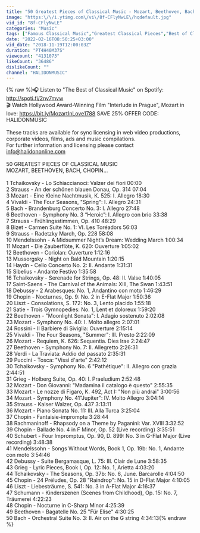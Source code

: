 ```yaml
---
title: "50 Greatest Pieces of Classical Music - Mozart, Beethoven, Bach, Chopin..."
image: "https:\/\/i.ytimg.com\/vi\/8f-CFlyNwLE\/hqdefault.jpg"
vid_id: "8f-CFlyNwLE"
categories: "Music"
tags: ["Famous Classical Music","Greatest Classical Pieces","Best of Classical Music"]
date: "2022-02-16T08:50:25+03:00"
vid_date: "2018-11-19T12:00:03Z"
duration: "PT4H40M37S"
viewcount: "4131073"
likeCount: "36486"
dislikeCount: ""
channel: "HALIDONMUSIC"
---
```

{% raw %}🎧 Listen to &quot;The Best of Classical Music&quot; on Spotify: <a rel="nofollow" target="blank" href="http://spoti.fi/2nv7mvw">http://spoti.fi/2nv7mvw</a><br />🎬 Watch Hollywood Award-Winning Film &quot;Interlude in Prague&quot;, Mozart in love: <a rel="nofollow" target="blank" href="https://bit.ly/MozartInLove1788">https://bit.ly/MozartInLove1788</a> SAVE 25% OFFER CODE: HALIDONMUSIC<br /><br />These tracks are available for sync licensing in web video productions, corporate videos, films, ads and music compilations.<br />For further information and licensing please contact info@halidononline.com   <br /><br />50 GREATEST PIECES OF CLASSICAL MUSIC<br />MOZART, BEETHOVEN, BACH, CHOPIN... <br /><br />1 Tchaikovsky - Lo Schiaccianoci: Valzer dei fiori 00:00<br />2 Strauss - An der schönen blauen Donau, Op. 314 07:04<br />3 Mozart - Eine Kleine Nachtmusik, K. 525: I. Allegro 18:30<br />4 Vivaldi - The Four Seasons, &quot;Spring&quot;: I. Allegro 24:31 <br />5 Bach - Brandenburg Concerto No. 3: I. Allegro 27:48<br />6 Beethoven - Symphony No. 3 “Heroic”: I. Allegro con brio 33:38<br />7 Strauss - Frühlingsstimmen, Op. 410 48:29<br />8 Bizet - Carmen Suite No. 1: VI. Les Toréadors 56:03<br />9 Strauss - Radetzky March, Op. 228 58:08<br />10 Mendelssohn - A Midsummer Night’s Dream: Wedding March 1:00:34 <br />11 Mozart - Die Zauberflöte, K. 620: Ouverture 1:05:02<br />12 Beethoven - Coriolan: Ouverture 1:12:16<br />13 Mussorgsky - Night on Bald Mountain 1:20:15<br />14 Haydn - Cello Concerto No. 2: II. Andante 1:31:31<br />15 Sibelius - Andante Festivo 1:35:58<br />16 Tchaikovsky - Serenade for Strings, Op. 48: II. Valse 1:40:05<br />17 Saint-Saens - The Carnival of the Animals: XIII, The Swan 1:43:51<br />18 Debussy - 2 Arabesques: No. 1, Andantino con moto 1:46:29<br />19 Chopin - Nocturnes, Op. 9: No. 2 in E-Flat Major 1:50:36<br />20 Liszt - Consolations, S. 172: No. 3, Lento placido 1:55:18<br />21 Satie - Trois Gymnopedies: No. 1, Lent et doloreux 1:59:20<br />22 Beethoven - &quot;Moonlight Sonata&quot;: I. Adagio sostenuto 2:02:08<br />23 Mozart - Symphony No. 40: I. Molto allegro 2:07:01<br />24 Rossini - Il Barbiere di Siviglia: Ouverture 2:15:14<br />25 Vivaldi - The Four Seasons, &quot;Summer&quot;: III. Presto 2:22:09 <br />26 Mozart - Requiem, K. 626: Sequentia. Dies Irae 2:24:47<br />27 Beethoven - Symphony No. 7: II. Allegretto 2:26:31<br />28 Verdi - La Traviata: Addio del passato 2:35:31<br />29 Puccini - Tosca: &quot;Vissi d'arte&quot; 2:42:12<br />30 Tchaikovsky - Symphony No. 6 &quot;Pathétique&quot;: II. Allegro con grazia 2:44:51<br />31 Grieg - Holberg Suite, Op. 40: I. Praeludium 2:52:48<br />32 Mozart - Don Giovanni: &quot;Madamina il catalogo è questo&quot; 2:55:35<br />33 Mozart - Le nozze di Figaro, K. 492, Act I: &quot;Non più andrai&quot; 3:00:56<br />34 Mozart - Symphony No. 41&quot;Jupiter&quot;: IV. Molto Allegro 3:04:14<br />35 Strauss - Kaiser Walzer, Op. 437 3:13:11<br />36 Mozart - Piano Sonata No. 11: III. Alla Turca 3:25:04<br />37 Chopin - Fantaisie-impromptu 3:28:44<br />38 Rachmaninoff - Rhapsody on a Theme by Paganini: Var. XVIII 3:32:52<br />39 Chopin - Ballade No. 4 in F Minor, Op. 52 (Live recording) 3:35:51<br />40 Schubert - Four Impromptus, Op. 90, D. 899: No. 3 in G-Flat Major (Live recording) 3:48:38<br />41 Mendelssohn - Songs Without Words, Book 1, Op. 19b: No. 1, Andante con moto 3:54:46 <br />42 Debussy - Suite Bergamasque, L. 75: III. Clair de Lune 3:58:35<br />43 Grieg - Lyric Pieces, Book I, Op. 12: No. 1, Arietta 4:03:20<br />44 Tchaikovsky - The Seasons, Op. 37b: No. 6, June. Barcarolle 4:04:50<br />45 Chopin - 24 Préludes, Op. 28 &quot;Raindrop&quot;: No. 15 in D-Flat Major 4:10:05<br />46 Liszt - Liebesträume, S. 541: No. 3 in A-Flat Major 4:16:37<br />47 Schumann - Kinderszenen (Scenes from Childhood), Op. 15: No. 7, Träumerei 4:22:23<br />48 Chopin - Nocturne in C-Sharp Minor 4:25:39<br />49 Beethoven - Bagatelle No. 25 &quot;Für Elise&quot; 4:30:25<br />50 Bach - Orchestral Suite No. 3: II. Air on the G string 4:34:13{% endraw %}
